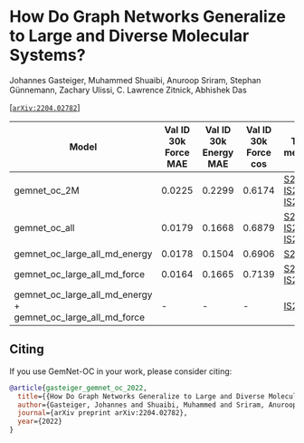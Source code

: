 # How Do Graph Networks Generalize to Large and Diverse Molecular Systems?

Johannes Gasteiger, Muhammed Shuaibi, Anuroop Sriram, Stephan Günnemann, Zachary Ulissi, C. Lawrence Zitnick, Abhishek Das

[[`arXiv:2204.02782`](https://arxiv.org/abs/2204.02782)]

| Model | Val ID 30k Force MAE | Val ID 30k Energy MAE | Val ID 30k Force cos | Test metrics | Download |
| ----- | -------------------- | --------------------- | -------------------- | ------------ | -------- |
| gemnet_oc_2M | 0.0225 | 0.2299 | 0.6174 | [S2EF](https://evalai.s3.amazonaws.com/media/submission_files/submission_179229/062c037e-4f1f-49c2-9eeb-8e14681a70ee.json) \| [IS2RE](https://evalai.s3.amazonaws.com/media/submission_files/submission_179296/6688f44f-9d5a-4020-beca-8b804e0212fb.json) \| [IS2RS](https://evalai.s3.amazonaws.com/media/submission_files/submission_179257/0d02a349-0abe-44c0-a65c-29a9df75c886.json) | [config](https://github.com/Open-Catalyst-Project/ocp/blob/main/configs/s2ef/2M/gemnet/gemnet-oc.yml) \| [checkpoint](https://dl.fbaipublicfiles.com/opencatalystproject/models/2022_07/s2ef/gemnet_oc_base_s2ef_2M.pt) |
| gemnet_oc_all | 0.0179 | 0.1668 | 0.6879 | [S2EF](https://evalai.s3.amazonaws.com/media/submission_files/submission_179008/6e731f20-17cf-417e-b0ad-97352be8cc37.json) \| [IS2RE]() \| [IS2RS](https://evalai.s3.amazonaws.com/media/submission_files/submission_160550/72a65a42-1fa9-44c5-8546-9eb691df8d2e.json) | [config](https://github.com/Open-Catalyst-Project/ocp/blob/main/configs/s2ef/all/gemnet/gemnet-oc.yml) \| [checkpoint](https://dl.fbaipublicfiles.com/opencatalystproject/models/2022_07/s2ef/gemnet_oc_base_s2ef_all.pt) |
| gemnet_oc_large_all_md_energy | 0.0178 | 0.1504 | 0.6906 | [S2EF](https://evalai.s3.amazonaws.com/media/submission_files/submission_179143/40940149-6a4a-49a4-a2ce-38486215990f.json) | - |
| gemnet_oc_large_all_md_force | 0.0164 | 0.1665 | 0.7139 | [S2EF](https://evalai.s3.amazonaws.com/media/submission_files/submission_179042/ba160459-0de3-4583-a98b-12102138c61e.json) \| [IS2RS](https://evalai.s3.amazonaws.com/media/submission_files/submission_169243/10bc7c8d-5124-4338-aaf3-04a7d015c4a0.json) | [config](https://github.com/Open-Catalyst-Project/ocp/blob/main/configs/s2ef/all/gemnet/gemnet-oc-large.yml) \| [checkpoint](https://dl.fbaipublicfiles.com/opencatalystproject/models/2022_07/s2ef/gemnet_oc_large_s2ef_all_md.pt) |
| gemnet_oc_large_all_md_energy + gemnet_oc_large_all_md_force | - | - | - | [IS2RE](https://evalai.s3.amazonaws.com/media/submission_files/submission_212962/6acc7cf7-e18b-4d6a-9082-b4a114110dbf.json) | - |

## Citing

If you use GemNet-OC in your work, please consider citing:

```bibtex
@article{gasteiger_gemnet_oc_2022,
  title={{How Do Graph Networks Generalize to Large and Diverse Molecular Systems?}},
  author={Gasteiger, Johannes and Shuaibi, Muhammed and Sriram, Anuroop and G{\"u}nnemann, Stephan and Ulissi, Zachary and Zitnick, C Lawrence and Das, Abhishek},
  journal={arXiv preprint arXiv:2204.02782},
  year={2022}
}
```
